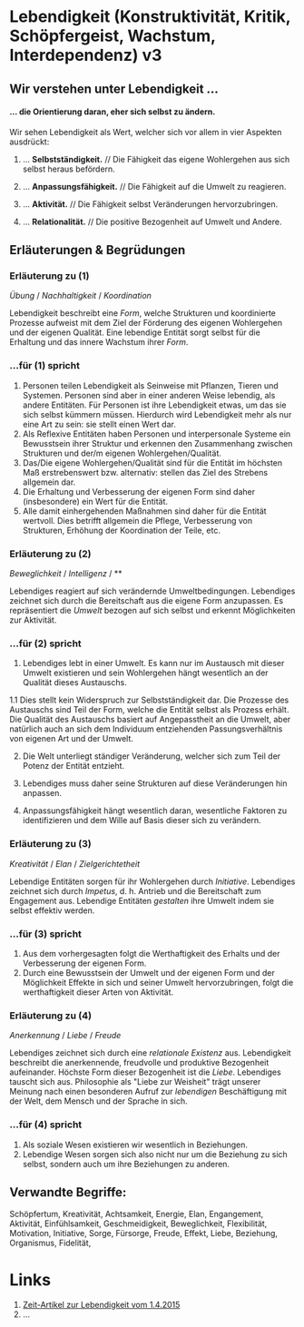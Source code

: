 <!---
   NAME - The NAME of this project is:
ethos

  FILE - The FILENAME of the current file is:
/v3.md

  CREATION - This project was CREATED on:
2017-01-28-16:15:00 UTC

  MODIFICATION - This project was last MODIFIED on:
2017-01-28-16:15:00 UTC

  VERSION - The current VERSION of this project is:
<git-commit-hash>-2017-01-28-16:15:00 UTC

  CREATOR(S) - This project was CREATED by:
Michael Czechowski, Martin Maga

  CONTACT - You can CONTACT the creator(s) or developer(s) of this project at:
E-Mail: mail@martinmaga.de

  COPYRIGHT - The COPYRIGHT holder of this project is:
COPYRIGHT (c) 2016 Martin Maga

  LICENSE - This project is LICENSED under the following license:
Martin Maga 2016 CC BY-SA 4.0 https://creativecommons.org

  SUBFILE – This is a SUBFILE! For more INFORMATION on this project go to:
/README.md
--->

# Lebendigkeit (Konstruktivität, Kritik, Schöpfergeist, Wachstum, Interdependenz) **v3**
## Wir verstehen unter Lebendigkeit ...

#### ... die Orientierung daran, eher sich selbst zu ändern.

Wir sehen Lebendigkeit als Wert, welcher sich vor allem in vier Aspekten ausdrückt:

1. ... **Selbstständigkeit.** // Die Fähigkeit das eigene Wohlergehen aus sich selbst heraus befördern.  

2. ... **Anpassungsfähigkeit.** // Die Fähigkeit auf die Umwelt zu reagieren.

3. ... **Aktivität.** // Die Fähigkeit selbst Veränderungen hervorzubringen.

4. ... **Relationalität.** // Die positive Bezogenheit auf Umwelt und Andere.


## Erläuterungen & Begrüdungen

### Erläuterung zu (1)
*Übung* / *Nachhaltigkeit* / *Koordination*

Lebendigkeit beschreibt eine *Form*, welche Strukturen und koordinierte Prozesse aufweist mit dem Ziel der Förderung des eigenen Wohlergehen und der eigenen Qualität.
Eine lebendige Entität sorgt selbst für die Erhaltung und das innere Wachstum ihrer *Form*.

### ...für (1) spricht
1. Personen teilen Lebendigkeit als Seinweise mit Pflanzen, Tieren und Systemen. Personen sind aber in einer anderen Weise lebendig, als andere Entitäten. Für Personen ist ihre Lebendigkeit etwas, um das sie sich selbst kümmern müssen. Hierdurch wird Lebendigkeit mehr als nur eine Art zu sein: sie stellt einen Wert dar.
2. Als Reflexive Entitäten haben Personen und interpersonale Systeme ein Bewusstsein ihrer Struktur und erkennen den Zusammenhang zwischen Strukturen und der/m eigenen Wohlergehen/Qualität.
3. Das/Die eigene Wohlergehen/Qualität sind für die Entität im höchsten Maß erstrebenswert bzw. alternativ: stellen das Ziel des Strebens allgemein dar.
4. Die Erhaltung und Verbesserung der eigenen Form sind daher (insbesondere) ein Wert für die Entität.
5. Alle damit einhergehenden Maßnahmen sind daher für die Entität wertvoll. Dies betrifft allgemein die Pflege, Verbesserung von Strukturen, Erhöhung der Koordination der Teile, etc.

### Erläuterung zu (2)
*Beweglichkeit* / *Intelligenz* / **

Lebendiges reagiert auf sich verändernde Umweltbedingungen.
Lebendiges zeichnet sich durch die Bereitschaft aus die eigene Form anzupassen.
Es repräsentiert die *Umwelt* bezogen auf sich selbst und erkennt Möglichkeiten zur Aktivität.

### ...für (2) spricht
1. Lebendiges lebt in einer Umwelt. Es kann nur im Austausch mit dieser Umwelt existieren und sein Wohlergehen hängt wesentlich an der Qualität dieses Austauschs.

  1.1 Dies stellt kein Widerspruch zur Selbstständigkeit dar. Die Prozesse des Austauschs sind Teil der Form, welche die Entität selbst als Prozess erhält. Die Qualität des Austauschs basiert auf Angepasstheit an die Umwelt, aber natürlich auch an sich dem Individuum entziehenden Passungsverhältnis von eigenen Art und der Umwelt.  

2. Die Welt unterliegt ständiger Veränderung, welcher sich zum Teil der Potenz der Entität entzieht.

3. Lebendiges muss daher seine Strukturen auf diese Veränderungen hin anpassen.

4. Anpassungsfähigkeit hängt wesentlich daran, wesentliche Faktoren zu identifizieren und dem Wille auf Basis dieser sich zu verändern.


### Erläuterung zu (3)
*Kreativität* / *Elan* / *Zielgerichtetheit*

Lebendige Entitäten sorgen für ihr Wohlergehen durch *Initiative*.
Lebendiges zeichnet sich durch *Impetus*, d. h. Antrieb und die Bereitschaft zum Engagement aus.
Lebendige Entitäten *gestalten* ihre Umwelt indem sie selbst effektiv werden.

### ...für (3) spricht
1. Aus dem vorhergesagten folgt die Werthaftigkeit des Erhalts und der Verbesserung der eigenen Form.
2. Durch eine Bewusstsein der Umwelt und der eigenen Form und der Möglichkeit Effekte in sich und seiner Umwelt hervorzubringen, folgt die werthaftigkeit dieser Arten von Aktivität.

### Erläuterung zu (4)
*Anerkennung* / *Liebe* / *Freude*

Lebendiges zeichnet sich durch eine *relationale Existenz* aus.
Lebendigkeit beschreibt die anerkennende, freudvolle und produktive Bezogenheit aufeinander.
Höchste Form dieser Bezogenheit ist die *Liebe*.
Lebendiges tauscht sich aus.
Philosophie als "Liebe zur Weisheit" trägt unserer Meinung nach einen besonderen Aufruf zur *lebendigen* Beschäftigung mit der Welt, dem Mensch und der Sprache in sich.

### ...für (4) spricht
1. Als soziale Wesen existieren wir wesentlich in Beziehungen.
2. Lebendige Wesen sorgen sich also nicht nur um die Beziehung zu sich selbst, sondern auch um ihre Beziehungen zu anderen.

## Verwandte Begriffe:
Schöpfertum, Kreativität, Achtsamkeit, Energie, Elan, Engangement, Aktivität, Einfühlsamkeit, Geschmeidigkeit, Beweglichkeit, Flexibilität, Motivation, Initiative, Sorge, Fürsorge, Freude, Effekt, Liebe, Beziehung, Organismus, Fidelität,

# Links
1. [Zeit-Artikel zur Lebendigkeit vom 1.4.2015](http://www.zeit.de/2015/14/lebendigkeit-beziehung-soziologie-kunst-tod)
2. …

